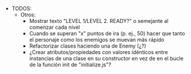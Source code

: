 - TODOS:
    - Otros:
        - Mostrar texto "LEVEL 1/LEVEL 2. READY?" o semejante al comenzar cada nivel
        - Cuando se superan "x" puntos de ira (p. ej., 50) hacer que tanto el personaje como los enemigos se muevan más rápido
        - Refactorizar clases haciendo una de Enemy (¿?)
        - ¿Crear atributos/propiedades con valores idénticos entre instancias de una clase en su constructor en vez de en el bucle de la función init de "initialize.js"?